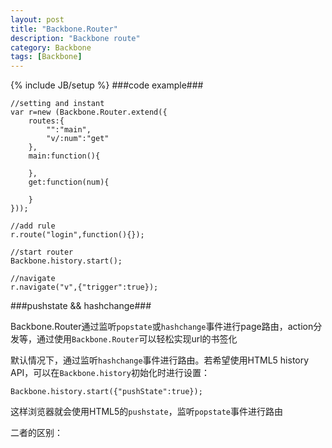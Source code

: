 ```yaml
---
layout: post
title: "Backbone.Router"
description: "Backbone route"
category: Backbone
tags: [Backbone]
---
```

{% include JB/setup %}
###code example###

	//setting and instant
	var r=new (Backbone.Router.extend({
		routes:{
			"":"main",
			"v/:num":"get"
		},
		main:function(){
		
		},
		get:function(num){
		
		}
	}));
	
	//add rule
	r.route("login",function(){});
	
	//start router
	Backbone.history.start();
	
	//navigate
	r.navigate("v",{"trigger":true});
	

###pushstate && hashchange###

 Backbone.Router通过监听`popstate`或`hashchange`事件进行page路由，action分发等，通过使用`Backbone.Router`可以轻松实现url的书签化
 
 
 默认情况下，通过监听`hashchange`事件进行路由。若希望使用HTML5 history API，可以在`Backbone.history`初始化时进行设置：	
 
	Backbone.history.start({"pushState":true});
 
这样浏览器就会使用HTML5的`pushstate`，监听`popstate`事件进行路由

二者的区别：

	router.navigate("index");
	
在`pushstate`方式下，url变为`xxx.com/index`(*前提是浏览器要支持HTML5 history*)

在`hash`方式下，url变为`xxx.com/#index`
	
	
对于连`hashchange`都不支持的浏览器，Backbone通过`setInterval`进行定时检测变化,模拟`hashchange`,并且使用iframe生成histroy

###参考资料###
1.[Backbone官方文档](http://backbonejs.org/#Router)





